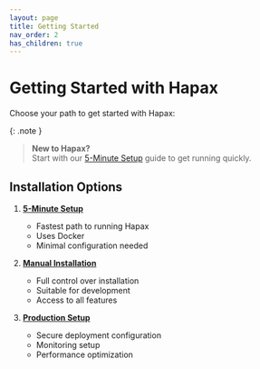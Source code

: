 ```yaml
---
layout: page
title: Getting Started
nav_order: 2
has_children: true
---
```


# Getting Started with Hapax

Choose your path to get started with Hapax:

{: .note }
> **New to Hapax?**  
> Start with our [5-Minute Setup](5-minute-setup) guide to get running quickly.

## Installation Options

1. **[5-Minute Setup](5-minute-setup)**
   - Fastest path to running Hapax
   - Uses Docker
   - Minimal configuration needed

2. **[Manual Installation](manual-installation)**
   - Full control over installation
   - Suitable for development
   - Access to all features

3. **[Production Setup](../production)**
   - Secure deployment configuration
   - Monitoring setup
   - Performance optimization 